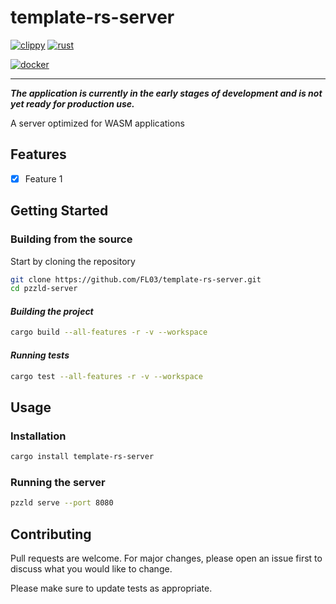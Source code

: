 # template-rs-server

[![clippy](https://github.com/FL03/template-rs-server/actions/workflows/clippy.yml/badge.svg)](https://github.com/FL03/template-rs-server/actions/workflows/clippy.yml)
[![rust](https://github.com/FL03/template-rs-server/actions/workflows/rust.yml/badge.svg)](https://github.com/FL03/template-rs-server/actions/workflows/rust.yml)

[![docker](https://github.com/FL03/template-rs-server/actions/workflows/docker.yml/badge.svg)](https://github.com/FL03/template-rs-server/actions/workflows/docker.yml)

***

_**The application is currently in the early stages of development and is not yet ready for production use.**_

A server optimized for WASM applications

## Features

- [x] Feature 1

## Getting Started

### Building from the source

Start by cloning the repository

```bash
git clone https://github.com/FL03/template-rs-server.git
cd pzzld-server
```

#### _Building the project_

```bash
cargo build --all-features -r -v --workspace
```

#### _Running tests_

```bash
cargo test --all-features -r -v --workspace
```

## Usage

### Installation

```bash
cargo install template-rs-server
```

### Running the server

```bash
pzzld serve --port 8080
```

## Contributing

Pull requests are welcome. For major changes, please open an issue first
to discuss what you would like to change.

Please make sure to update tests as appropriate.
